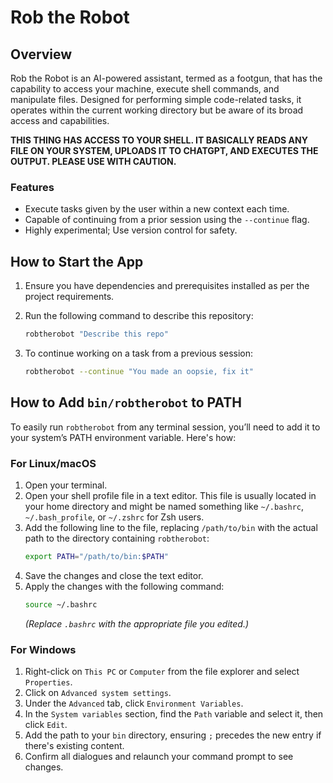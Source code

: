
# Rob the Robot

## Overview

Rob the Robot is an AI-powered assistant, termed as a footgun, that has the capability to access your machine, execute shell commands, and manipulate files. Designed for performing simple code-related tasks, it operates within the current working directory but be aware of its broad access and capabilities.

**THIS THING HAS ACCESS TO YOUR SHELL. IT BASICALLY READS ANY FILE ON YOUR SYSTEM, UPLOADS IT TO CHATGPT, AND EXECUTES THE OUTPUT. PLEASE USE WITH CAUTION.**

### Features

- Execute tasks given by the user within a new context each time.
- Capable of continuing from a prior session using the `--continue` flag.
- Highly experimental; Use version control for safety.

## How to Start the App

1. Ensure you have dependencies and prerequisites installed as per the project requirements.
2. Run the following command to describe this repository:
   ```sh
   robtherobot "Describe this repo"
   ```

3. To continue working on a task from a previous session:
   ```sh
   robtherobot --continue "You made an oopsie, fix it"
   ```

## How to Add `bin/robtherobot` to PATH

To easily run `robtherobot` from any terminal session, you’ll need to add it to your system’s PATH environment variable. Here's how:

### For Linux/macOS

1. Open your terminal.
2. Open your shell profile file in a text editor. This file is usually located in your home directory and might be named something like `~/.bashrc`, `~/.bash_profile`, or `~/.zshrc` for Zsh users.
3. Add the following line to the file, replacing `/path/to/bin` with the actual path to the directory containing `robtherobot`:
   ```sh
   export PATH="/path/to/bin:$PATH"
   ```
4. Save the changes and close the text editor.
5. Apply the changes with the following command:
   ```sh
   source ~/.bashrc
   ```
   *(Replace `.bashrc` with the appropriate file you edited.)*

### For Windows

1. Right-click on `This PC` or `Computer` from the file explorer and select `Properties`.
2. Click on `Advanced system settings`.
3. Under the `Advanced` tab, click `Environment Variables`.
4. In the `System variables` section, find the `Path` variable and select it, then click `Edit`.
5. Add the path to your `bin` directory, ensuring `;` precedes the new entry if there's existing content.
6. Confirm all dialogues and relaunch your command prompt to see changes.
